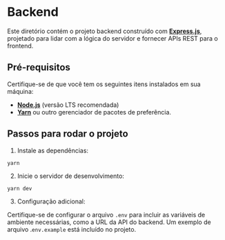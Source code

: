 # Backend

Este diretório contém o projeto backend construído com **[Express.js](https://expressjs.com/)**, projetado para lidar com a lógica do servidor e fornecer APIs REST para o frontend.

## Pré-requisitos

Certifique-se de que você tem os seguintes itens instalados em sua máquina:

- **[Node.js](https://nodejs.org/)** (versão LTS recomendada)
- **[Yarn](https://yarnpkg.com/)** ou outro gerenciador de pacotes de preferência.

## Passos para rodar o projeto

1. Instale as dependências:

```shell
yarn
```

2. Inicie o servidor de desenvolvimento:

```shell
yarn dev
```

3. Configuração adicional:

Certifique-se de configurar o arquivo `.env` para incluir as variáveis de ambiente necessárias, como a URL da API do backend. Um exemplo de arquivo .`env.example` está incluído no projeto.
